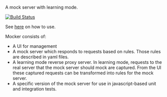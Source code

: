 A mock server with learning mode.

[![Build Status](https://travis-ci.org/kroonprins/mocker.svg?branch=master)](https://travis-ci.org/kroonprins/mocker)

See [here](https://github.com/kroonprins/mocker/blob/master/packages/mocker-doc/README.adoc) on how to use.

Mocker consists of:

* A UI for management
* A mock server which responds to requests based on rules. Those rules are described in yaml files.
* A learning mode reverse proxy server. In learning mode, requests to the real server that the mock server should mock are captured. From the UI these captured requests can be transformed into rules for the mock server.
* A specific version of the mock server for use in javascript-based unit and integration tests.
